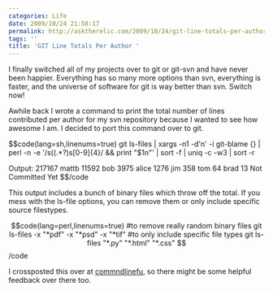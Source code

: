 ```yaml
---
categories: Life
date: 2009/10/24 21:58:17
permalink: http://asktherelic.com/2009/10/24/git-line-totals-per-author/
tags: ''
title: 'GIT Line Totals Per Author '
---
```

I finally switched all of my projects over to git or git-svn and have never been happier. Everything has so many more options than svn, everything is faster, and the universe of software for git is way better than svn. Switch now!

Awhile back I wrote a command to print the total number of lines contributed per author for my svn repository because I wanted to see how awesome I am. I decided to port this command over to git.

$$code(lang=sh,linenums=true)
git ls-files | xargs -n1 -d'n' -i git-blame {} | perl -n -e '/s((.*?)s[0-9]{4}/ && print "$1n"' 
    | sort -f | uniq -c -w3 | sort -r

Output:
    217167 mattb
    11592  bob
    3975   alice
    1276   jim
    358    tom
    64     brad
    13     Not Committed Yet
$$/code

This output includes a bunch of binary files which throw off the total.  If you mess with the ls-file options, you can remove them or only include specific source filestypes.

$$code(lang=perl,linenums=true)
#to remove really random binary files
git ls-files -x "*pdf" -x "*psd" -x "*tif"  
#to only include specific file types
git ls-files "*.py" "*.html" "*.css" 
$$/code

I crossposted this over at <a href="http://www.commandlinefu.com/commands/view/3889/prints-per-line-contribution-per-author-for-a-git-repository">commndlinefu</a>, so there might be some helpful feedback over there too.
